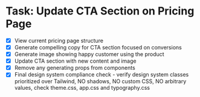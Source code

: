 # Task: Update CTA Section on Pricing Page

- [x] View current pricing page structure
- [x] Generate compelling copy for CTA section focused on conversions
- [x] Generate image showing happy customer using the product
- [x] Update CTA section with new content and image
- [x] Remove any generating props from components
- [x] Final design system compliance check - verify design system classes prioritized over Tailwind, NO shadows, NO custom CSS, NO arbitrary values, check theme.css, app.css and typography.css